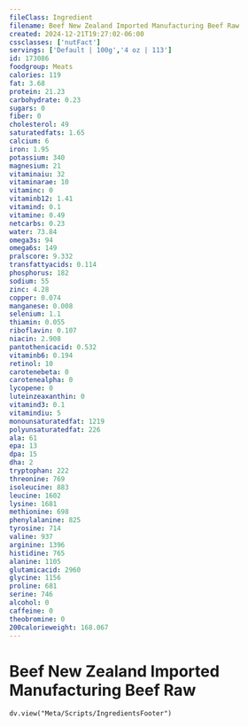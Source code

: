 ```yaml
---
fileClass: Ingredient
filename: Beef New Zealand Imported Manufacturing Beef Raw
created: 2024-12-21T19:27:02-06:00
cssclasses: ['nutFact']
servings: ['Default | 100g','4 oz | 113']
id: 173086
foodgroup: Meats
calories: 119
fat: 3.68
protein: 21.23
carbohydrate: 0.23
sugars: 0
fiber: 0
cholesterol: 49
saturatedfats: 1.65
calcium: 6
iron: 1.95
potassium: 340
magnesium: 21
vitaminaiu: 32
vitaminarae: 10
vitaminc: 0
vitaminb12: 1.41
vitamind: 0.1
vitamine: 0.49
netcarbs: 0.23
water: 73.84
omega3s: 94
omega6s: 149
pralscore: 9.332
transfattyacids: 0.114
phosphorus: 182
sodium: 55
zinc: 4.28
copper: 0.074
manganese: 0.008
selenium: 1.1
thiamin: 0.055
riboflavin: 0.107
niacin: 2.908
pantothenicacid: 0.532
vitaminb6: 0.194
retinol: 10
carotenebeta: 0
carotenealpha: 0
lycopene: 0
luteinzeaxanthin: 0
vitamind3: 0.1
vitamindiu: 5
monounsaturatedfat: 1219
polyunsaturatedfat: 226
ala: 61
epa: 13
dpa: 15
dha: 2
tryptophan: 222
threonine: 769
isoleucine: 883
leucine: 1602
lysine: 1681
methionine: 698
phenylalanine: 825
tyrosine: 714
valine: 937
arginine: 1396
histidine: 765
alanine: 1105
glutamicacid: 2960
glycine: 1156
proline: 681
serine: 746
alcohol: 0
caffeine: 0
theobromine: 0
200calorieweight: 168.067
---
```


# Beef New Zealand Imported Manufacturing Beef Raw

```dataviewjs
dv.view("Meta/Scripts/IngredientsFooter")
```